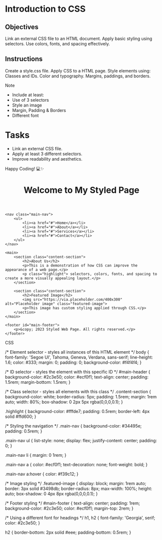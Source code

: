 # Introduction to CSS

## Objectives
Link an external CSS file to an HTML document.
Apply basic styling using selectors.
Use colors, fonts, and spacing effectively.

## Instructions

Create a style.css file.
Apply CSS to a HTML page.
Style elements using:
Classes and IDs.
Color and typography.
Margins, paddings, and borders.

>[!NOTE]
>  - Include at least:
>  - Use of 3 selectors
>  - Style an image
>  - Margin, Padding & Borders
>  - Different font

# Tasks
 - Link an external CSS file.
 - Apply at least 3 different selectors.
 - Improve readability and aesthetics.

Happy Coding! 💻✨




<!DOCTYPE html>
<html lang="en">
<head>
    <meta charset="UTF-8">
    <meta name="viewport" content="width=device-width, initial-scale=1.0">
    <title>Styled Web Page</title>
    <!-- Linking the external CSS file -->
    <link rel="stylesheet" href="style.css">
</head>
<body>
    <header id="main-header">
        <h1>Welcome to My Styled Page</h1>
    </header>
    
    <nav class="main-nav">
        <ul>
            <li><a href="#">Home</a></li>
            <li><a href="#">About</a></li>
            <li><a href="#">Services</a></li>
            <li><a href="#">Contact</a></li>
        </ul>
    </nav>
    
    <main>
        <section class="content-section">
            <h2>About Us</h2>
            <p>This is a demonstration of how CSS can improve the appearance of a web page.</p>
            <p class="highlight"> selectors, colors, fonts, and spacing to create a more visually appealing layout.</p>
        </section>
        
        <section class="content-section">
            <h2>Featured Image</h2>
            <img src="https://via.placeholder.com/400x300" alt="Placeholder image" class="featured-image">
            <p>This image has custom styling applied through CSS.</p>
        </section>
    </main>
    
    <footer id="main-footer">
        <p>&copy; 2023 Styled Web Page. All rights reserved.</p>
    </footer>
</body>
</html>



CSS

/* Element selector - styles all instances of this HTML element */
body {
    font-family: 'Segoe UI', Tahoma, Geneva, Verdana, sans-serif;
    line-height: 1.6;
    color: #333;
    margin: 0;
    padding: 0;
    background-color: #f4f4f4;
}

/* ID selector - styles the element with this specific ID */
#main-header {
    background-color: #2c3e50;
    color: #ecf0f1;
    text-align: center;
    padding: 1.5rem;
    margin-bottom: 1.5rem;
}

/* Class selector - styles all elements with this class */
.content-section {
    background-color: white;
    border-radius: 5px;
    padding: 1.5rem;
    margin: 1rem auto;
    width: 80%;
    box-shadow: 0 2px 5px rgba(0,0,0,0.1);
}

.highlight {
    background-color: #fffde7;
    padding: 0.5rem;
    border-left: 4px solid #ffd600;
}

/* Styling the navigation */
.main-nav {
    background-color: #34495e;
    padding: 0.5rem;
}

.main-nav ul {
    list-style: none;
    display: flex;
    justify-content: center;
    padding: 0;
}

.main-nav li {
    margin: 0 1rem;
}

.main-nav a {
    color: #ecf0f1;
    text-decoration: none;
    font-weight: bold;
}

.main-nav a:hover {
    color: #f39c12;
}

/* Image styling */
.featured-image {
    display: block;
    margin: 1rem auto;
    border: 3px solid #3498db;
    border-radius: 8px;
    max-width: 100%;
    height: auto;
    box-shadow: 0 4px 8px rgba(0,0,0,0.1);
}

/* Footer styling */
#main-footer {
    text-align: center;
    padding: 1rem;
    background-color: #2c3e50;
    color: #ecf0f1;
    margin-top: 2rem;
}

/* Using a different font for headings */
h1, h2 {
    font-family: 'Georgia', serif;
    color: #2c3e50;
}

h2 {
    border-bottom: 2px solid #eee;
    padding-bottom: 0.5rem;
}



